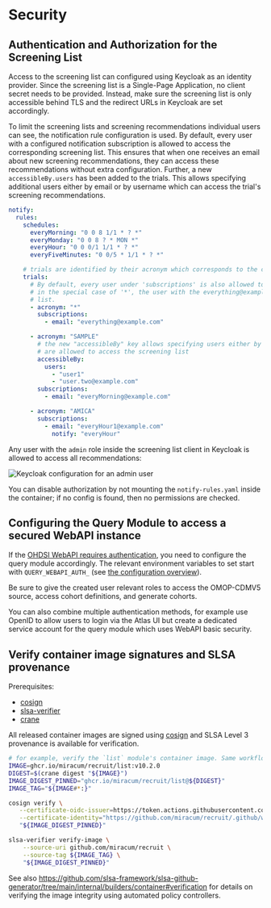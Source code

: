 # Security

## Authentication and Authorization for the Screening List

Access to the screening list can configured using Keycloak as an identity provider.
Since the screening list is a Single-Page Application, no client secret needs to be provided.
Instead, make sure the screening list is only accessible behind TLS and the redirect URLs in Keycloak are set accordingly.

To limit the screening lists and screening recommendations individual users can see, the notification rule configuration
is used.
By default, every user with a configured notification subscription is allowed to access the corresponding screening list.
This ensures that when one receives an email about new screening recommendations, they can access these recommendations
without extra configuration. Further, a new `accessibleBy.users` has been added to the trials. This allows specifying
additional users either by email or by username which can access the trial's screening recommendations.

```yaml
notify:
  rules:
    schedules:
      everyMorning: "0 0 8 1/1 * ? *"
      everyMonday: "0 0 8 ? * MON *"
      everyHour: "0 0 0/1 1/1 * ? *"
      everyFiveMinutes: "0 0/5 * 1/1 * ? *"

    # trials are identified by their acronym which corresponds to the cohort's title in Atlas or the "[acronym=XYZ]" tag
    trials:
      # By default, every user under 'subscriptions' is also allowed to access the corresponding screening list,
      # in the special case of '*', the user with the everything@example.com address is allowed to access every
      # list.
      - acronym: "*"
        subscriptions:
          - email: "everything@example.com"

      - acronym: "SAMPLE"
        # the new "accessibleBy" key allows specifying users either by username or email address that
        # are allowed to access the screening list
        accessibleBy:
          users:
            - "user1"
            - "user.two@example.com"
        subscriptions:
          - email: "everyMorning@example.com"

      - acronym: "AMICA"
        subscriptions:
          - email: "everyHour1@example.com"
            notify: "everyHour"
```

Any user with the `admin` role inside the screening list client in Keycloak is allowed to access all recommendations:

![Keycloak configuration for an admin user](../_img/security/keycloak-admin-role.png)

You can disable authorization by not mounting the `notify-rules.yaml` inside the container; if no config is found,
then no permissions are checked.

## Configuring the Query Module to access a secured WebAPI instance

If the [OHDSI WebAPI requires authentication](https://github.com/OHDSI/WebAPI/wiki/Security-Configuration),
you need to configure the query module accordingly. The relevant environment variables to set start with
`QUERY_WEBAPI_AUTH_` (see [the configuration overview](options.md)).

Be sure to give the created user relevant roles to access the OMOP-CDMV5 source, access cohort definitions,
and generate cohorts.

You can also combine multiple authentication methods, for example use OpenID to allow users to login via the
Atlas UI but create a dedicated service account for the query module which uses WebAPI basic security.

## Verify container image signatures and SLSA provenance

Prerequisites:

- [cosign](https://github.com/sigstore/cosign/releases)
- [slsa-verifier](https://github.com/slsa-framework/slsa-verifier/releases)
- [crane](https://github.com/google/go-containerregistry/releases)

All released container images are signed using [cosign](https://github.com/sigstore/cosign) and SLSA Level 3 provenance
is available for verification.

<!-- x-release-please-start-version -->

```sh
# for example, verify the `list` module's container image. Same workflow applies to `query` and `notify`.
IMAGE=ghcr.io/miracum/recruit/list:v10.2.0
DIGEST=$(crane digest "${IMAGE}")
IMAGE_DIGEST_PINNED="ghcr.io/miracum/recruit/list@${DIGEST}"
IMAGE_TAG="${IMAGE#*:}"

cosign verify \
   --certificate-oidc-issuer=https://token.actions.githubusercontent.com \
   --certificate-identity="https://github.com/miracum/recruit/.github/workflows/build.yaml@refs/tags/${IMAGE_TAG}" \
   "${IMAGE_DIGEST_PINNED}"

slsa-verifier verify-image \
    --source-uri github.com/miracum/recruit \
    --source-tag ${IMAGE_TAG} \
    "${IMAGE_DIGEST_PINNED}"
```

<!-- x-release-please-end -->

See also <https://github.com/slsa-framework/slsa-github-generator/tree/main/internal/builders/container#verification>
for details on verifying the image integrity using automated policy controllers.
